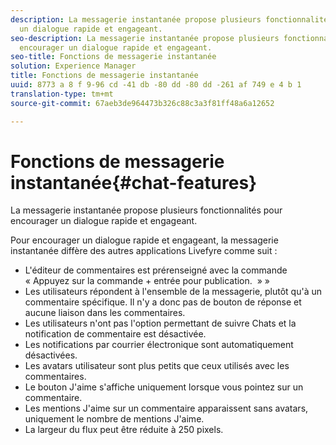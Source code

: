 ```yaml
---
description: La messagerie instantanée propose plusieurs fonctionnalités pour encourager
  un dialogue rapide et engageant.
seo-description: La messagerie instantanée propose plusieurs fonctionnalités pour
  encourager un dialogue rapide et engageant.
seo-title: Fonctions de messagerie instantanée
solution: Experience Manager
title: Fonctions de messagerie instantanée
uuid: 8773 a 8 f 9-96 cd -41 db -80 dd -80 dd -261 af 749 e 4 b 1
translation-type: tm+mt
source-git-commit: 67aeb3de964473b326c88c3a3f81ff48a6a12652

---
```



# Fonctions de messagerie instantanée{#chat-features}

La messagerie instantanée propose plusieurs fonctionnalités pour encourager un dialogue rapide et engageant.



Pour encourager un dialogue rapide et engageant, la messagerie instantanée diffère des autres applications Livefyre comme suit :

* L'éditeur de commentaires est prérenseigné avec la commande « Appuyez sur la commande + entrée pour publication.  » »
* Les utilisateurs répondent à l'ensemble de la messagerie, plutôt qu'à un commentaire spécifique. Il n'y a donc pas de bouton de réponse et aucune liaison dans les commentaires.
* Les utilisateurs n'ont pas l'option permettant de suivre Chats et la notification de commentaire est désactivée.
* Les notifications par courrier électronique sont automatiquement désactivées.
* Les avatars utilisateur sont plus petits que ceux utilisés avec les commentaires.
* Le bouton J'aime s'affiche uniquement lorsque vous pointez sur un commentaire.
* Les mentions J'aime sur un commentaire apparaissent sans avatars, uniquement le nombre de mentions J'aime.
* La largeur du flux peut être réduite à 250 pixels.


